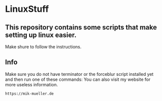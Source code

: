 # LinuxStuff
## This repository contains some scripts that make setting up linux easier.
Make shure to follow the instructions.

## Info
Make sure you do not have terminator or the forceblur script installed yet and then run one of these commands:
You can also visit my website for more useless information.
```
https://mik-mueller.de
```
